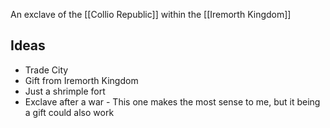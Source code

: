 An exclave of the [[Collio Republic]] within the [[Iremorth Kingdom]]

## Ideas
- Trade City
- Gift from Iremorth Kingdom
- Just a shrimple fort
- Exclave after a war - This one makes the most sense to me, but it being a gift could also work